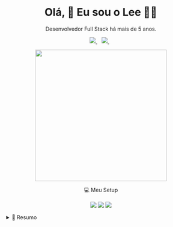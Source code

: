 <h1 align='center'>
  Olá, 👋 Eu sou o Lee 👨‍💻
</h1>

<p align='center'>
  Desenvolvedor Full Stack há mais de 5 anos.
</p>

<p align='center'>
  
  <a href="https://wa.me/5541992096998?text=Olá!%20Cleber%20Lee">
    <img src="https://img.shields.io/badge/WHATSAPP-%2325D366.svg?&style=for-the-badge&logo=whatsapp&logoColor=white" />    
  </a>&nbsp;&nbsp;
  <a href="https://www.linkedin.com/in/cleberli/">
    <img src="https://img.shields.io/badge/linkedin-%230077B5.svg?&style=for-the-badge&logo=linkedin&logoColor=white" />
  </a>&nbsp;&nbsp;
  <!--<a href="https://instagram.com/alexandresanlim">
    <img src="https://img.shields.io/badge/instagram-%23E4405F.svg?&style=for-the-badge&logo=instagram&logoColor=white" />        
  </a>&nbsp;&nbsp; -->
  
</p>

<p align='center'>
  <a href="#"><img src="https://github-readme-stats.vercel.app/api?username=rochac2lee&show_icons=true&count_private=true&theme=dark" width="350"></a>
</p>

<p align='center'>
  💻 Meu Setup<br/><br/>
  <img src="https://img.shields.io/badge/linux-%230078D6.svg?&style=for-the-badge&logo=linux&logoColor=white" />
  <img src="https://img.shields.io/badge/intel-core%20i7%2010th-%230071C5.svg?&style=for-the-badge&logo=intel&logoColor=white" />
  <img src="https://img.shields.io/badge/RAM-8GB-%230071C5.svg?&style=for-the-badge&logoColor=white" />
</p>

<details>
  <summary>📃 Resumo</summary>


## Educação

- 📖 **Análise e Desenvolvimento de Sistemas**\
📆 2019 - 2022\
📍 **Instituto Federal do Paraná - Campus Paranaguá** - Paraná, Brasil

## Experiências

- 👨‍💻 **Desenvolvedor Full Stack Pleno**\
📆 2020 - Atual\
📍 **Dg Solutions** - Curitiba/PR, Brasil

<!--
<img align="right" src="https://img.shields.io/badge/Slack-4A154B?logo=slack&logoColor=white" />
<img align="right" src="https://img.shields.io/badge/Azure-0089D6?logo=microsoft-azure&logoColor=white" />
<img align="right" src="https://img.shields.io/badge/SQL%20Server-CC2927?logo=microsoft-sql-server&logoColor=white" />
<img align="right" src="https://img.shields.io/badge/Github-181717?logo=github&logoColor=white" />
<img align="right" src="https://img.shields.io/badge/C Sharp-239120?logo=c-sharp&logoColor=white" />
<img align="right" src="https://img.shields.io/badge/UWP-0089D6?logo=microsoft&logoColor=white" />
<img align="right" src="https://img.shields.io/badge/Xamarin%20Forms-3498DB?logo=xamarin&logoColor=white" />
-->

- 👨‍💻 **CTO e Desenvolvedor Full Stack**\
📆 2017 - Atual\
📍 **Encode - Agência de Desenvolvimento de Sistemas** - Curitiba/PR, Brasil

<!--
<img align="right" src="https://img.shields.io/badge/SQL%20Server-CC2927?logo=microsoft-sql-server&logoColor=white" />
<img align="right" src="https://img.shields.io/badge/C Sharp-239120?logo=c-sharp&logoColor=white" />
<img align="right" src="https://img.shields.io/badge/html5-E34F26?logo=html5&logoColor=white" />
<img align="right" src="https://img.shields.io/badge/css3-1572B6?logo=css3&logoColor=white" />
<img align="right" src="https://img.shields.io/badge/bootstrap-563D7C?logo=bootstrap&logoColor=white" />
-->

- 👨‍💻 **Suporte e Desenvolvimento**\
📆 2017 - 2019\
📍 **Cimbessul S.A** - Paranaguá/PR, Brasil

<!--
<img align="right" src="https://img.shields.io/badge/Windows-0078D6?logo=windows&logoColor=white" />
<img align="right" src="https://img.shields.io/badge/Microsoft%20Excel-217346?logo=microsoft-excel&logoColor=white" />
<img align="right" src="https://img.shields.io/badge/Microsoft%20Office-D83B01?logo=microsoft-office&logoColor=white" />
<img align="right" src="https://img.shields.io/badge/SAP-0FAAFF?logo=sap&logoColor=white" />
-->

## Tecnologias


<img src="https://img.shields.io/badge/PHP-777BB4?logo=php&logoColor=white" />&nbsp;&nbsp;
<img src="https://img.shields.io/badge/MySQL-4479A1?logo=mysql&logoColor=white" />&nbsp;&nbsp;
<img src="https://img.shields.io/badge/SQL-4479A1?logo=sql&logoColor=white" />&nbsp;&nbsp;
<img src="https://img.shields.io/badge/Postgres-4479A1?logo=postgres&logoColor=white" />&nbsp;&nbsp;
<img src="https://img.shields.io/badge/BASH-4EAA25?logo=gnu-bash&logoColor=white" />&nbsp;&nbsp;
<img src="https://img.shields.io/badge/Python-3776AB?logo=python&logoColor=white" />&nbsp;&nbsp;
<img src="https://img.shields.io/badge/C-A8B9CC?logo=c&logoColor=white" />&nbsp;&nbsp;

## Sistemas Operacionais

<img src="https://img.shields.io/badge/Debian-A81D33?logo=debian&logoColor=white" />&nbsp;&nbsp;
<img src="https://img.shields.io/badge/Ubuntu-E95420?logo=ubuntu&logoColor=white" />&nbsp;&nbsp;
<img src="https://img.shields.io/badge/Windows-0078D6?logo=windows&logoColor=white" />&nbsp;&nbsp;


</details>
